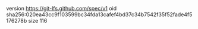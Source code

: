 version https://git-lfs.github.com/spec/v1
oid sha256:020ea43cc9f103599bc34fda13cafef4bd37c34b7542f35f52fade4f5176278b
size 116
